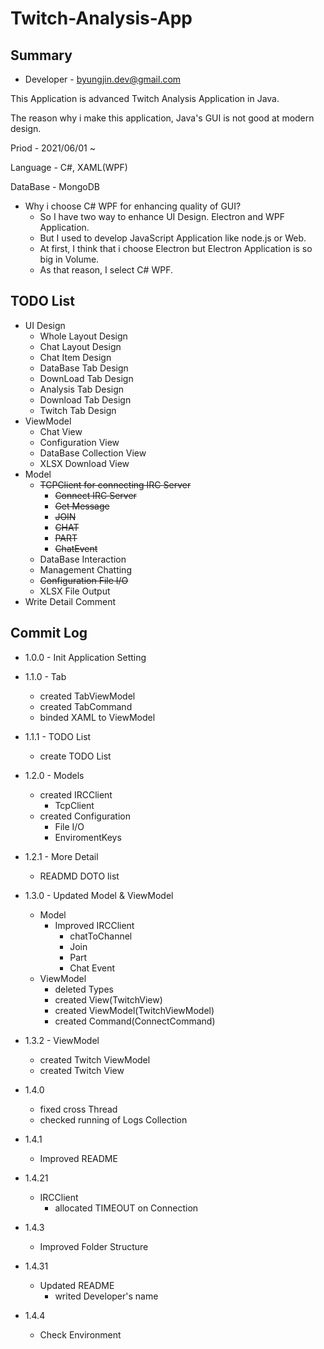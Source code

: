 Twitch-Analysis-App
===
Summary
---

+ Developer - byungjin.dev@gmail.com

This Application is advanced Twitch Analysis Application in Java.

The reason why i make this application, Java's GUI is not good at modern design.

Priod - 2021/06/01 ~

Language - C#, XAML(WPF)

DataBase - MongoDB

+ Why i choose C# WPF for enhancing quality of GUI?
    + So I have two way to enhance UI Design. Electron and WPF Application.
    + But I used to develop JavaScript Application like node.js or Web.
    + At first, I think that i choose Electron but Electron Application is so big in Volume.
    + As that reason, I select C# WPF.

TODO List
---
+ UI Design
    + Whole Layout Design
    + Chat Layout Design
    + Chat Item Design
    + DataBase Tab Design
    + DownLoad Tab Design
    + Analysis Tab Design
    + Download Tab Design
    + Twitch Tab Design
+ ViewModel
    + Chat View
    + Configuration View
    + DataBase Collection View    
    + XLSX Download View
+ Model
    + ~~TCPClient for connecting IRC Server~~
        + ~~Connect IRC Server~~
        + ~~Get Message~~
        + ~~JOIN~~
        + ~~CHAT~~
        + ~~PART~~
        + ~~ChatEvent~~
    + DataBase Interaction
    + Management Chatting
    + ~~Configuration File I/O~~
    + XLSX File Output
+ Write Detail Comment
   
Commit Log
---
+ 1.0.0 - Init Application Setting
   
+ 1.1.0 - Tab
    + created TabViewModel
    + created TabCommand
    + binded XAML to ViewModel
+ 1.1.1 - TODO List
    + create TODO List
   
+ 1.2.0 - Models
    + created IRCClient
        + TcpClient
    + created Configuration
        + File I/O
        + EnviromentKeys
+ 1.2.1 - More Detail
    + READMD DOTO list
   
+ 1.3.0 - Updated Model & ViewModel
    + Model
        + Improved IRCClient
            + chatToChannel
            + Join
            + Part
            + Chat Event
    + ViewModel
        + deleted Types
        + created View(TwitchView)
        + created ViewModel(TwitchViewModel)
        + created Command(ConnectCommand)
   
+ 1.3.2 - ViewModel
    + created Twitch ViewModel
    + created Twitch View

+ 1.4.0
    + fixed cross Thread
    + checked running of Logs Collection
+ 1.4.1
    + Improved README
+ 1.4.21
    + IRCClient
        + allocated TIMEOUT on Connection
+ 1.4.3
    + Improved Folder Structure
+ 1.4.31
    + Updated README
        + writed Developer's name
+ 1.4.4
    + Check Environment